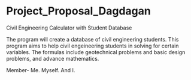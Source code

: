 # Project_Proposal_Dagdagan
Civil Engineering Calculator with Student Database

The program will create a database of civil engineering students. 
This program aims to help civil engeineering students in solving for certain variables.
The formulas include geotechnical problems and basic design problems, and advance mathematics. 

Member- Me. Myself. And I. 
